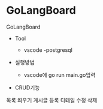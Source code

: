 # GoLangBoard
GoLangBoard
- Tool
  - vscode
  -postgresql
  
 - 실행방법
    - vscode에 go run main.go입력

- CRUD기능

목록 띄우기
게시글 등록
디테일
수정
삭제

